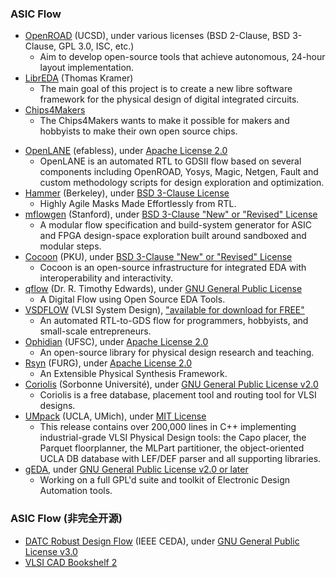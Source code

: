 ### ASIC Flow
+ [OpenROAD](https://theopenroadproject.org/) (UCSD), under various licenses (BSD 2-Clause, BSD 3-Clause, GPL 3.0, ISC, etc.)
  - Aim to develop open-source tools that achieve autonomous, 24-hour layout implementation.
+ [LibrEDA](https://codeberg.org/LibrEDA/LibrEDA) (Thomas Kramer)
  - The main goal of this project is to create a new libre software framework for the physical design of digital integrated circuits.
+ [Chips4Makers](https://chips4makers.io/)
  - The Chips4Makers wants to make it possible for makers and hobbyists to make their own open source chips.
- [OpenLANE](https://github.com/efabless/openlane) (efabless), under [Apache License 2.0](https://github.com/efabless/openlane/blob/master/LICENSE)
   - OpenLANE is an automated RTL to GDSII flow based on several components including OpenROAD, Yosys, Magic, Netgen, Fault and custom methodology scripts for design exploration and optimization.
 - [Hammer](https://github.com/ucb-bar/hammer/) (Berkeley), under [BSD 3-Clause License](https://github.com/ucb-bar/hammer/blob/master/LICENSE)
   - Highly Agile Masks Made Effortlessly from RTL.
 - [mflowgen](https://github.com/mflowgen/mflowgen) (Stanford), under [BSD 3-Clause "New" or "Revised" License](https://github.com/mflowgen/mflowgen/blob/master/LICENSE)
   - A modular flow specification and build-system generator for ASIC and FPGA design-space exploration built around sandboxed and modular steps.
 - [Cocoon](https://github.com/pku-dasys/cocoon) (PKU), under [BSD 3-Clause "New" or "Revised" License](https://github.com/pku-dasys/cocoon/blob/master/LICENSE)
   - Cocoon is an open-source infrastructure for integrated EDA with interoperability and interactivity.
 - [qflow](http://opencircuitdesign.com/qflow/) (Dr. R. Timothy Edwards), under [GNU General Public License](https://github.com/RTimothyEdwards/qflow/blob/master/README)
   - A Digital Flow using Open Source EDA Tools.
- [VSDFLOW](https://github.com/kunalg123/vsdflow) (VLSI System Design), ["available for download for FREE"](https://www.vlsisystemdesign.com/projects/)
   - An automated RTL-to-GDS flow for programmers, hobbyists, and small-scale entrepreneurs.
 - [Ophidian](https://github.com/eclufsc/ophidian) (UFSC), under [Apache License 2.0](https://github.com/eclufsc/ophidian/blob/master/LICENSE)
   - An open-source library for physical design research and teaching.
 - [Rsyn](https://github.com/RsynTeam/rsyn-x) (FURG), under [Apache License 2.0](https://github.com/RsynTeam/rsyn-x#license)
   - An Extensible Physical Synthesis Framework.
 - [Coriolis](https://github.com/xobs/coriolis) (Sorbonne Université), under [GNU General Public License v2.0](https://github.com/xobs/coriolis/blob/master/LICENSE)
   - Coriolis is a free database, placement tool and routing tool for VLSI designs.
 - [UMpack](http://vlsicad.eecs.umich.edu/BK/PDtools/) (UCLA, UMich), under [MIT License](http://vlsicad.eecs.umich.edu/BK/PDtools/COPYRIGHT)
   - This release contains over 200,000 lines in C++ implementing industrial-grade VLSI Physical Design tools: the Capo placer, the Parquet floorplanner, the MLPart partitioner, the object-oriented UCLA DB database with LEF/DEF parser and all supporting libraries.
 - [gEDA](http://www.geda-project.org/), under [GNU General Public License v2.0 or later](http://wiki.geda-project.org/geda:license)
   - Working on a full GPL'd suite and toolkit of Electronic Design Automation tools.

### ASIC Flow (非完全开源)
 - [DATC Robust Design Flow](https://github.com/jinwookjungs/datc_robust_design_flow) (IEEE CEDA), under [GNU General Public License v3.0
](https://github.com/jinwookjungs/datc_robust_design_flow/blob/master/LICENSE)
 - [VLSI CAD Bookshelf 2](http://vlsicad.eecs.umich.edu/BK/)

